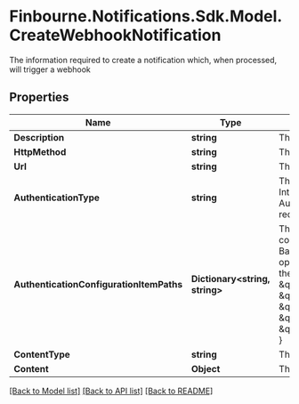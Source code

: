 # Finbourne.Notifications.Sdk.Model.CreateWebhookNotification
The information required to create a notification which, when processed, will trigger a webhook

## Properties

Name | Type | Description | Notes
------------ | ------------- | ------------- | -------------
**Description** | **string** | The summary of the services provided by the notification | 
**HttpMethod** | **string** | The HTTP method such as GET, POST, etc. to use on the request | 
**Url** | **string** | The URL to send the request to | 
**AuthenticationType** | **string** | The type of authentication to use on the request, can be one of the following values:  - Lusid -  Internal LUSID call  - BasicAuth - User specified Username and password  - BearerToken - Authorization header with Bearer scheme and user specified key  - None - No Authorization required on the webhook call | 
**AuthenticationConfigurationItemPaths** | **Dictionary&lt;string, string&gt;** | The paths of the Configuration Store configuration items that contain the authentication configuration. Each  authentication type requires different keys:  - Lusid - None required  - BasicAuth - Requires &#39;Username&#39; and &#39;Password&#39;  - BearerToken - Requires &#39;BearerToken&#39; and optionally &#39;BearerScheme&#39;                e.g. the following would be valid assuming that the config is present in the configuration store at the  specified paths:                    \&quot;authenticationType\&quot;: \&quot;BasicAuth\&quot;,      \&quot;authenticationConfigurationItemPaths\&quot;: {          \&quot;Username\&quot;: \&quot;config://personal/myUserId/WebhookConfigurations/ExampleService/AdminUser\&quot;,          \&quot;Password\&quot;: \&quot;config://personal/myUserId/WebhookConfigurations/ExampleService/AdminPassword\&quot;      } | [optional] 
**ContentType** | **string** | The type of the content e.g. Json | [optional] 
**Content** | **Object** | The content of the request | [optional] 

[[Back to Model list]](../README.md#documentation-for-models) [[Back to API list]](../README.md#documentation-for-api-endpoints) [[Back to README]](../README.md)

